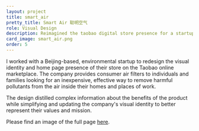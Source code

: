 ```yaml
---
layout: project
title: smart_air
pretty_title: Smart Air 聪明空气
role: Visual Design
description: Reimagined the taobao digital store presence for a startup in China.
card_image: smart_air.png
order: 5
---
```



<p>I worked with a Beijing-based, environmental startup to redesign the visual identity and home page presence of their store on the Taobao online marketplace. The company provides consumer air filters to individuals and families looking for an inexpensive, effective way to remove harmful pollutants from the air inside their homes and places of work.</p>

<p>The design distilled complex information about the benefits of the product while simplifying and updating the company's visual identity to better represent their values and mission.</p>


<p>Please find an image of the full page <a class="inline-link" href="{{ site.baseurl }}/img/external/smart_air_full.png" target="_blank">here</a>.</p>

